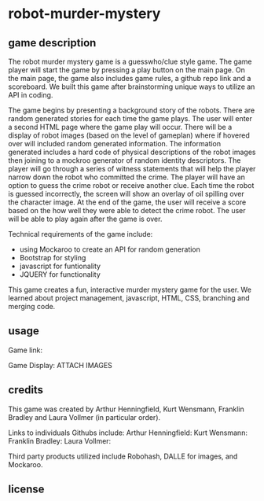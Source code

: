 # robot-murder-mystery

## game description

The robot murder mystery game is a guesswho/clue style game. The game player will start the game by pressing a play button on the main page. On the main page, the game also includes game rules, a github repo link and a scoreboard. We built this game after brainstorming unique ways to utilize an API in coding. 

The game begins by presenting a background story of the robots. There are random generated stories for each time the game plays. The user will enter a second HTML page where the game play will occur. There will be a display of robot images (based on the level of gameplan) where if hovered over will included random generated information. The information generated includes a hard code of physical descriptions of the robot images then joining to a mockroo generator of random identity descriptors. The player will go through a series of witness statements that will help the player narrow down the robot who committed the crime. The player will have an option to guess the crime robot or receive another clue. Each time the robot is guessed incorrectly, the screen will show an overlay of oil spilling over the character image. At the end of the game, the user will receive a score based on the how well they were able to detect the crime robot. The user will be able to play again after the game is over. 

Technical requirements of the game include:
- using Mockaroo to create an API for random generation
- Bootstrap for styling
- javascript for funtionality
- JQUERY for functionality

This game creates a fun, interactive murder mystery game for the user. We learned about project management, javascript, HTML, CSS, branching and merging code. 

## usage

Game link:

Game Display: ATTACH IMAGES

## credits

This game was created by Arthur Henningfield, Kurt Wensmann, Franklin Bradley and Laura Vollmer (in particular order).

Links to individuals Githubs include:
Arthur Henningfield:
Kurt Wensmann:
Franklin Bradley:
Laura Vollmer:

Third party products utilized include Robohash, DALLE for images, and Mockaroo.

## license